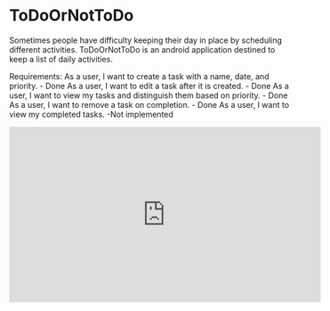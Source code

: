 # ToDoOrNotToDo

Sometimes people have difficulty keeping their day in place by scheduling different activities. 
ToDoOrNotToDo is an android application destined to keep a list of daily activities. 

Requirements:
As a user, I want to create a task with a name, date, and priority. - Done
As a user, I want to edit a task after it is created. - Done
As a user, I want to view my tasks and distinguish them based on priority. - Done
As a user, I want to remove a task on completion. - Done
As a user, I want to view my completed tasks. -Not implemented

<iframe width="560" height="315" src="https://www.youtube.com/embed/UXPo0PXHPE0" title="YouTube video player" frameborder="0" allow="accelerometer; autoplay; clipboard-write; encrypted-media; gyroscope; picture-in-picture" allowfullscreen></iframe>
